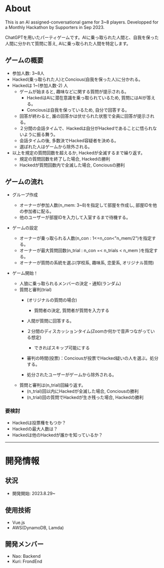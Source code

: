 # About
This is an AI assigned-conversational game for 3~8 players. Developped for a Monthly Hackathon by Supporters in Sep 2023.

ChatGPTを用いたパーティゲームです。AIに乗っ取られた人間と、自我を保った人間に分かれて質問に答え, AIに乗っ取られた人間を特定します。

## ゲームの概要
- 参加人数: 3~8人
- Hacked(乗っ取られた人)とConcious(自我を保った人)に分かれる。
- Hackedは 1~(参加人数-2) 人
    - ゲームが始まると, 趣味などに関する質問が提示される。
        - HackedはAIに潜在意識を乗っ取られているため, 質問にはAIが答える。
        - Conciousは自我を保っているため, 自分で回答する。
    - 回答が終わると, 誰の回答かは伏せられた状態で全員に回答が提示される。
    - ２分間の会話タイムで、Hackedは自分がHackedであることに悟られないように振る舞う。
    - 会話タイムの後, 多数決でHacked容疑者を決める。
    - 選ばれた人はゲームから除外される。
- 以上を規定の質問回数を超えるか, Hackedが全滅するまで繰り返す。
    - 規定の質問回数を終了した場合, Hackedの勝利
    - Hackedが質問回数内で全滅した場合, Conciousの勝利

## ゲームの流れ
- グループ作成
    - オーナーが参加人数(n_mem: 3~8)を指定して部屋を作成し, 部屋IDを他の参加者に配る。
    - 他のユーザーが部屋IDを入力して入室するまで待機する。

- ゲームの設定
    - オーナーが乗っ取られる人数(n_con : 1<=n_con<"n_mem/2")を指定する。
    - オーナーが最大質問回数(n_trial : n_con =< n_trials < n_mem )を指定する。
    - オーナーが質問の系統を選ぶ(学校系, 趣味系, 恋愛系, オリジナル質問)

- ゲーム開始！
    - 人狼に乗っ取られるメンバーの決定・通知(ランダム)
    - 質問と審判(trial)
        - (オリジナルの質問の場合)
            - 質問者の決定, 質問者が質問を入力する
        - 人間が質問に回答する。

        - ２分間のディスカッションタイム(Zoomか何かで音声つながっている想定)
            - できればスキップ可能にする
        - 審判の時間(投票)：Conciousが投票でHacked疑いの人を選ぶ。処分する。
        - 処分されたユーザーがゲームから除外される。
    - 質問と審判は(n_trial)回繰り返す。
        - (n_trial)回以内にHackedが全滅した場合, Conciousの勝利
        - (n_trial)回の質問でHackedが生き残った場合, Hackedの勝利

### 要検討
- Hackedは投票権をもつか？
- Hackedの最大人数は？
- Hackedは他のHackedが誰かを知っているか？
        

---
# 開発情報
## 状況
- 開発開始: 2023.8.29~

## 使用技術
- Vue.js
- AWS(DynamoDB, Lamda)

## 開発メンバー
- Nao: Backend
- Kuri: FrondEnd

